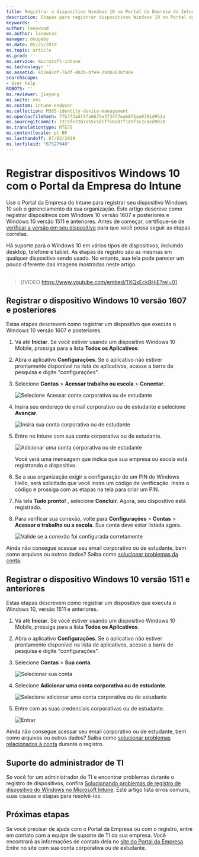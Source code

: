 ```yaml
---
title: Registrar o dispositivo Windows 10 no Portal da Empresa do Intune | Microsoft Docs
description: Etapas para registrar dispositivos Windows 10 no Portal da Empresa do Intune
keywords: ''
author: lenewsad
ms.author: lanewsad
manager: dougeby
ms.date: 05/21/2019
ms.topic: article
ms.prod: ''
ms.service: microsoft-intune
ms.technology: ''
ms.assetid: 812e82df-76df-402b-bfe9-29302838f40e
searchScope:
- User help
ROBOTS: ''
ms.reviewer: jieyang
ms.suite: ems
ms.custom: intune-enduser
ms.collection: M365-identity-device-management
ms.openlocfilehash: 77b7f3adf4fa8675e3734f7eab8fbaa9391d952a
ms.sourcegitcommit: 7315fe72b7e55c5dcffc6d87f185f3c2cded9028
ms.translationtype: MTE75
ms.contentlocale: pt-BR
ms.lasthandoff: 07/02/2019
ms.locfileid: "67527948"
---
```

# <a name="enroll-windows-10-devices-with-intune-company-portal"></a>Registrar dispositivos Windows 10 com o Portal da Empresa do Intune

Use o Portal da Empresa do Intune para registrar seu dispositivo Windows 10 sob o gerenciamento da sua organização. Este artigo descreve como registrar dispositivos com Windows 10 versão 1607 e posteriores e Windows 10 versão 1511 e anteriores. Antes de começar, certifique-se de [verificar a versão em seu dispositivo](windows-enrollment-company-portal.md#find-windows-10-version-number) para que você possa seguir as etapas corretas.  

Há suporte para o Windows 10 em vários tipos de dispositivos, incluindo desktop, telefone e tablet. As etapas de registro são as mesmas em qualquer dispositivo sendo usado. No entanto, sua tela pode parecer um pouco diferente das imagens mostradas neste artigo.  
</br>
> [!VIDEO https://www.youtube.com/embed/TKQxEckBHiE?rel=0]

## <a name="enroll-windows-10-version-1607-and-later-device"></a>Registrar o dispositivo Windows 10 versão 1607 e posteriores 
Estas etapas descrevem como registrar um dispositivo que executa o Windows 10 versão 1607 e posteriores.  

1. Vá até **Iniciar**. Se você estiver usando um dispositivo Windows 10 Mobile, prossiga para a lista **Todos os Aplicativos**.

2. Abra o aplicativo **Configurações**. Se o aplicativo não estiver prontamente disponível na lista de aplicativos, acesse a barra de pesquisa e digite "configurações".

3. Selecione **Contas** > **Acessar trabalho ou escola** > **Conectar**.  


    ![Selecione Acessar conta corporativa ou de estudante](./media/w10-enroll-rs1-connect-to-work-or-school.png)  

4. Insira seu endereço de email corporativo ou de estudante e selecione **Avançar**.  


   ![Insira sua conta corporativa ou de estudante](./media/w10-enroll-rs1-set-up-work-or-school-account.png)  

5. Entre no Intune com sua conta corporativa ou de estudante.  


    ![Adicionar uma conta corporativa ou de estudante](./media/w10-enroll-rs1-enter-your-credentials.png)  

    Você verá uma mensagem que indica que sua empresa ou escola está registrando o dispositivo.

6. Se a sua organização exigir a configuração de um PIN do Windows Hello, será solicitado que você insira um código de verificação. Insira o código e prossiga com as etapas na tela para criar um PIN.  

7. Na tela **Tudo pronto!** , selecione **Concluir**. Agora, seu dispositivo está registrado.  

8. Para verificar sua conexão, volte para **Configurações** > **Contas** > **Acessar o trabalho ou a escola**.  Sua conta deve estar listada agora.  


    ![Valide se a conexão foi configurada corretamente](./media/w10-enroll-rs1-validate-successful-enrollment.png)  

Ainda não consegue acessar seu email corporativo ou de estudante, bem como arquivos ou outros dados? Saiba como [solucionar problemas da conta](troubleshoot-your-windows-10-device-windows.md#troubleshooting-steps-to-follow-if-you-see-access-work-or-school).  

## <a name="enroll-windows-10-version-1511-and-earlier-device"></a>Registrar o dispositivo Windows 10 versão 1511 e anteriores  
Estas etapas descrevem como registrar um dispositivo que executa o Windows 10, versão 1511 e anteriores.  

1. Vá até **Iniciar**. Se você estiver usando um dispositivo Windows 10 Mobile, prossiga para a lista **Todos os Aplicativos**.

2. Abra o aplicativo **Configurações**. Se o aplicativo não estiver prontamente disponível na lista de aplicativos, acesse a barra de pesquisa e digite "configurações".

3. Selecione **Contas** > **Sua conta**.  


    ![Selecionar sua conta](./media/W10-enroll-2-accounts-your-account.png)  

5. Selecione **Adicionar uma conta corporativa ou de estudante**.  


    ![Selecione adicionar uma conta corporativa ou de estudante](./media/w10-enroll-3-add-work-school-acct.png)  

6. Entre com as suas credenciais corporativas ou de estudante.  


    ![Entrar](./media/W10-enroll-4-sign-in.png)  

Ainda não consegue acessar seu email corporativo ou de estudante, bem como arquivos ou outros dados? Saiba como [solucionar problemas relacionados à conta](troubleshoot-your-windows-10-device-windows.md#troubleshooting-steps-to-follow-if-you-see-your-account) durante o registro.  

## <a name="it-administrator-support"></a>Suporte do administrador de TI   

Se você for um administrador de TI e encontrar problemas durante o registro de dispositivos, confira [Solucionando problemas de registro de dispositivo do Windows no Microsoft Intune](https://support.microsoft.com/help/4469913). Este artigo lista erros comuns, suas causas e etapas para resolvê-los. 

## <a name="next-steps"></a>Próximas etapas  
Se você precisar de ajuda com o Portal da Empresa ou com o registro, entre em contato com a equipe de suporte de TI da sua empresa. Você encontrará as informações de contato dela no [site do Portal da Empresa](https://go.microsoft.com/fwlink/?linkid=2010980). Entre no site com sua conta corporativa ou de estudante.  

 

